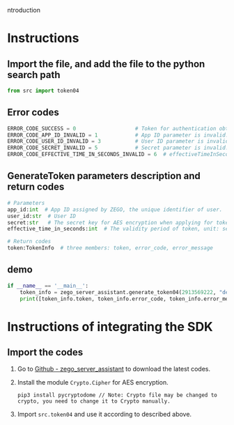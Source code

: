 ntroduction

# Instructions

## Import the file, and add the file to the python search path

```python
from src import token04
```

## Error codes

```python
ERROR_CODE_SUCCESS = 0                   # Token for authentication obtained successfully.
ERROR_CODE_APP_ID_INVALID = 1            # App ID parameter is invalid.
ERROR_CODE_USER_ID_INVALID = 3           # User ID parameter is invalid.
ERROR_CODE_SECRET_INVALID = 5            # Secret parameter is invalid.
ERROR_CODE_EFFECTIVE_TIME_IN_SECONDS_INVALID = 6  # effectiveTimeInSeconds parameter is invalid.
```

## GenerateToken parameters description and return codes

```python
# Parameters
app_id:int  # App ID assigned by ZEGO, the unique identifier of user.
user_id:str  # User ID
secret:str   # The secret key for AES encryption when applying for token.
effective_time_in_seconds:int  # The validity period of token, unit: second

# Return codes
token:TokenInfo  # three members: token, error_code, error_message 
```

## demo

```python
if __name__ == '__main__':
    token_info = zego_server_assistant.generate_token04(2913569222, "demo", "b0d996aecc46ad51600ea853bb378c18", 3600)
    print([token_info.token, token_info.error_code, token_info.error_message])
```

# Instructions of integrating the SDK

##  Import the codes 

1. Go to [Github - zego_server_assistant](https://github.com/zegoim/zego_server_assistant) to download the latest codes.
2. Install the module `Crypto.Cipher` for AES encryption.

   ```shell
   pip3 install pycryptodome // Note: Crypto file may be changed to crypto, you need to change it to Crypto manually.

   ```
3. Import `src.token04` and use it according to described above.
